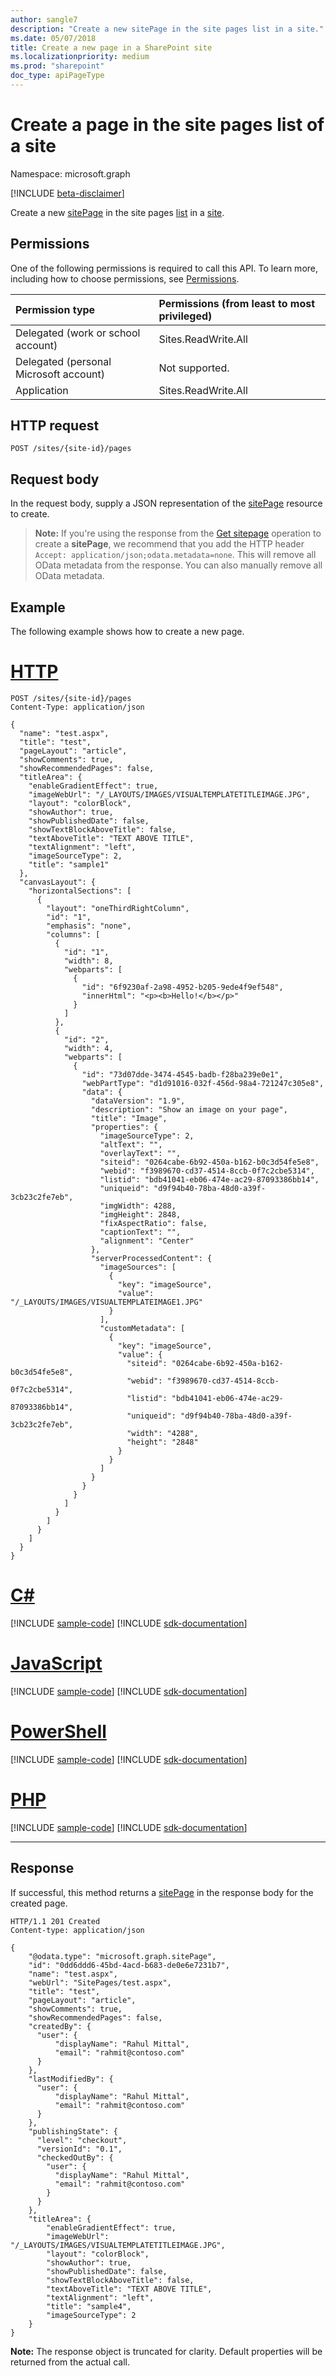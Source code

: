 ```yaml
---
author: sangle7
description: "Create a new sitePage in the site pages list in a site."
ms.date: 05/07/2018
title: Create a new page in a SharePoint site
ms.localizationpriority: medium
ms.prod: "sharepoint"
doc_type: apiPageType
---
```


# Create a page in the site pages list of a site

Namespace: microsoft.graph

[!INCLUDE [beta-disclaimer](../../includes/beta-disclaimer.md)]

Create a new [sitePage][] in the site pages [list][] in a [site][].

## Permissions

One of the following permissions is required to call this API. To learn more, including how to choose permissions, see [Permissions](/graph/permissions-reference).

| Permission type                        | Permissions (from least to most privileged) |
| :------------------------------------- | :------------------------------------------ |
| Delegated (work or school account)     | Sites.ReadWrite.All                         |
| Delegated (personal Microsoft account) | Not supported.                              |
| Application                            | Sites.ReadWrite.All                         |

## HTTP request

<!-- { "blockType": "ignored" } -->

```http
POST /sites/{site-id}/pages
```

## Request body

In the request body, supply a JSON representation of the [sitePage](../resources/sitepage.md) resource to create.

> **Note:** If you're using the response from the [Get sitepage](../api/sitepage-get.md) operation to create a **sitePage**, we recommend that you add the HTTP header `Accept: application/json;odata.metadata=none`. This will remove all OData metadata from the response. You can also manually remove all OData metadata.

## Example

The following example shows how to create a new page.

# [HTTP](#tab/http)
<!-- { "blockType": "request", "name": "create-page", "scopes": "sites.readwrite.all" } -->

```http
POST /sites/{site-id}/pages
Content-Type: application/json

{
  "name": "test.aspx",
  "title": "test",
  "pageLayout": "article",
  "showComments": true,
  "showRecommendedPages": false,
  "titleArea": {
    "enableGradientEffect": true,
    "imageWebUrl": "/_LAYOUTS/IMAGES/VISUALTEMPLATETITLEIMAGE.JPG",
    "layout": "colorBlock",
    "showAuthor": true,
    "showPublishedDate": false,
    "showTextBlockAboveTitle": false,
    "textAboveTitle": "TEXT ABOVE TITLE",
    "textAlignment": "left",
    "imageSourceType": 2,
    "title": "sample1"
  },
  "canvasLayout": {
    "horizontalSections": [
      {
        "layout": "oneThirdRightColumn",
        "id": "1",
        "emphasis": "none",
        "columns": [
          {
            "id": "1",
            "width": 8,
            "webparts": [
              {
                "id": "6f9230af-2a98-4952-b205-9ede4f9ef548",
                "innerHtml": "<p><b>Hello!</b></p>"
              }
            ]
          },
          {
            "id": "2",
            "width": 4,
            "webparts": [
              {
                "id": "73d07dde-3474-4545-badb-f28ba239e0e1",
                "webPartType": "d1d91016-032f-456d-98a4-721247c305e8",
                "data": {
                  "dataVersion": "1.9",
                  "description": "Show an image on your page",
                  "title": "Image",
                  "properties": {
                    "imageSourceType": 2,
                    "altText": "",
                    "overlayText": "",
                    "siteid": "0264cabe-6b92-450a-b162-b0c3d54fe5e8",
                    "webid": "f3989670-cd37-4514-8ccb-0f7c2cbe5314",
                    "listid": "bdb41041-eb06-474e-ac29-87093386bb14",
                    "uniqueid": "d9f94b40-78ba-48d0-a39f-3cb23c2fe7eb",
                    "imgWidth": 4288,
                    "imgHeight": 2848,
                    "fixAspectRatio": false,
                    "captionText": "",
                    "alignment": "Center"
                  },
                  "serverProcessedContent": {
                    "imageSources": [
                      {
                        "key": "imageSource",
                        "value": "/_LAYOUTS/IMAGES/VISUALTEMPLATEIMAGE1.JPG"
                      }
                    ],
                    "customMetadata": [
                      {
                        "key": "imageSource",
                        "value": {
                          "siteid": "0264cabe-6b92-450a-b162-b0c3d54fe5e8",
                          "webid": "f3989670-cd37-4514-8ccb-0f7c2cbe5314",
                          "listid": "bdb41041-eb06-474e-ac29-87093386bb14",
                          "uniqueid": "d9f94b40-78ba-48d0-a39f-3cb23c2fe7eb",
                          "width": "4288",
                          "height": "2848"
                        }
                      }
                    ]
                  }
                }
              }
            ]
          }
        ]
      }
    ]
  }
}
```

# [C#](#tab/csharp)
[!INCLUDE [sample-code](../includes/snippets/csharp/create-page-csharp-snippets.md)]
[!INCLUDE [sdk-documentation](../includes/snippets/snippets-sdk-documentation-link.md)]

# [JavaScript](#tab/javascript)
[!INCLUDE [sample-code](../includes/snippets/javascript/create-page-javascript-snippets.md)]
[!INCLUDE [sdk-documentation](../includes/snippets/snippets-sdk-documentation-link.md)]

# [PowerShell](#tab/powershell)
[!INCLUDE [sample-code](../includes/snippets/powershell/create-page-powershell-snippets.md)]
[!INCLUDE [sdk-documentation](../includes/snippets/snippets-sdk-documentation-link.md)]

# [PHP](#tab/php)
[!INCLUDE [sample-code](../includes/snippets/php/create-page-php-snippets.md)]
[!INCLUDE [sdk-documentation](../includes/snippets/snippets-sdk-documentation-link.md)]

---

## Response

If successful, this method returns a [sitePage][] in the response body for the created page.

<!-- { "blockType": "response", "@odata.type": "microsoft.graph.sitePage", "truncated": true } -->

```http
HTTP/1.1 201 Created
Content-type: application/json

{
    "@odata.type": "microsoft.graph.sitePage",
    "id": "0dd6ddd6-45bd-4acd-b683-de0e6e7231b7",
    "name": "test.aspx",
    "webUrl": "SitePages/test.aspx",
    "title": "test",
    "pageLayout": "article",
    "showComments": true,
    "showRecommendedPages": false,
    "createdBy": {
      "user": {
          "displayName": "Rahul Mittal",
          "email": "rahmit@contoso.com"
      }
    },
    "lastModifiedBy": {
      "user": {
          "displayName": "Rahul Mittal",
          "email": "rahmit@contoso.com"
      }
    },
    "publishingState": {
      "level": "checkout",
      "versionId": "0.1",
      "checkedOutBy": {
        "user": {
          "displayName": "Rahul Mittal",
          "email": "rahmit@contoso.com"
        }
      }
    },
    "titleArea": {
        "enableGradientEffect": true,
        "imageWebUrl": "/_LAYOUTS/IMAGES/VISUALTEMPLATETITLEIMAGE.JPG",
        "layout": "colorBlock",
        "showAuthor": true,
        "showPublishedDate": false,
        "showTextBlockAboveTitle": false,
        "textAboveTitle": "TEXT ABOVE TITLE",
        "textAlignment": "left",
        "title": "sample4",
        "imageSourceType": 2
    }
}
```

**Note:** The response object is truncated for clarity. Default properties will be returned from the actual call.

[list]: ../resources/list.md
[listitem]: ../resources/listitem.md
[site]: ../resources/site.md
[sitepage]: ../resources/sitepage.md

<!--
{
  "type": "#page.annotation",
  "description": "Create a sitePage in the SitePages list in a site.",
  "keywords": "",
  "section": "documentation",
  "tocPath": "Pages/Create",
  "suppressions": []
}
-->
